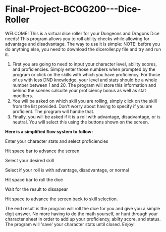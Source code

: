 # Final-Project-BCOG200---Dice-Roller
  WELCOME! This is a virtual dice roller for your Dungeons and Dragons Dice needs! This program allows you to roll ability checks while allowing for advantage and disadvantage. The way to use it is simple:
  NOTE: before you do anything else, you need to download the diceroller.py file and try and run it. 

  
  1. First you are going to need to input your character level, ability scores, and proficiencies. Simply enter those numbers when prompted by the program or click on the skills with which you have proficiency. For those of us with less DND knowledge, your level and stats should be a whole number between 1 and 20. The program will store this information and behind the scenes calculte your proficiency bonus as well as stat modifiers. 
  2. You will be asked on which skill you are rolling, simply click on the skill from the list provided. Don't worry about having to specify if you are proficient. The program will handle that. 
  3. Finally, you will be asked if it is a roll with advantage, disadvantage, or is neutral. You will select this using the buttons shown on the screen.

**Here is a simplified flow system to follow:**

  Enter your character stats and select proficiencies

  Hit space bar to advance the screen

  Select your desired skill

  Select if your roll is with advantage, disadvantage, or normal

  Hit space bar to roll the dice

  Wait for the result to dissapear

  Hit space to advance the screen back to skill selection. 


The end result is the program will roll the dice for you and give you a simple digit answer. No more having to do the math yourself, or hunt through your character sheet in order to add up your proficiency, abilty score, and status. The program will 'save' your character stats until closed. Enjoy!
